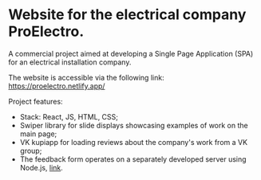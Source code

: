 # Website for the electrical company ProElectro.

A commercial project aimed at developing a Single Page Application (SPA) for an electrical installation company.

The website is accessible via the following link: https://proelectro.netlify.app/

Project features:

- Stack: React, JS, HTML, CSS;
- Swiper library for slide displays showcasing examples of work on the main page;
- VK kupiapp for loading reviews about the company's work from a VK group;
- The feedback form operates on a separately developed server using Node.js, [link](https://github.com/Sibusky/send-an-email).
